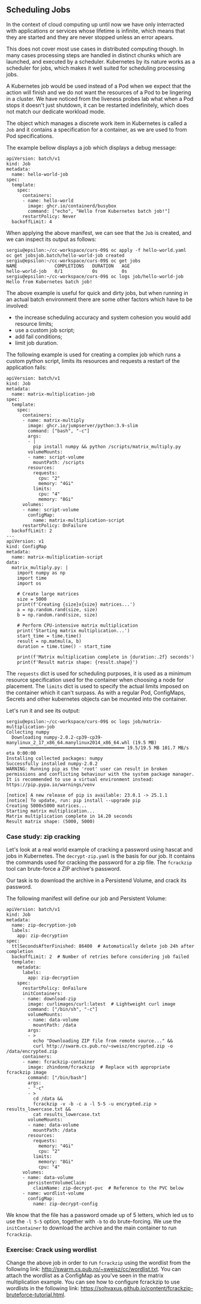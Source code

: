 ## Scheduling Jobs

In the context of cloud computing up until now we have only interracted with applications or services whose lifetime is infinite, which means that they are started and they are never stopped unless an error apears.

This does not cover most use cases in distributed computing though.
In many cases processing steps are handled in distinct chunks which are launched, and executed by a scheduler.
Kubernetes by its nature works as a scheduler for jobs, which makes it well suited for scheduling processing jobs.

A Kubernetes job would be used instead of a Pod when we expect that the action will finish and we do not want the resources of a Pod to be lingering in a cluster.
We have noticed from the liveness probes lab what when a Pod stops it doesn't just shutdown, it can be restarted indefinitely, which does not match our dedicate workload mode.

The object which manages a discrete work item in Kubernetes is called a `Job` and it contains a specification for a container, as we are used to from Pod specifications.

The example bellow displays a job which displays a debug message:

```
apiVersion: batch/v1
kind: Job
metadata:
  name: hello-world-job
spec:
  template:
    spec:
      containers:
      - name: hello-world
        image: ghcr.io/containerd/busybox
        command: ["echo", "Hello from Kubernetes batch job!"]
      restartPolicy: Never
  backoffLimit: 4
```

When applying the above manifest, we can see that the `Job` is created, and we can inspect its output as follows:
```
sergiu@epsilon:~/cc-workspace/curs-09$ oc apply -f hello-world.yaml
oc get jobsjob.batch/hello-world-job created
sergiu@epsilon:~/cc-workspace/curs-09$ oc get jobs
NAME              COMPLETIONS   DURATION   AGE
hello-world-job   0/1           0s         0s
sergiu@epsilon:~/cc-workspace/curs-09$ oc logs job/hello-world-job
Hello from Kubernetes batch job!
```

The above example is useful for quick and dirty jobs, but when running in an actual batch environment there are some other factors which have to be involved:
* the increase scheduling accuracy and system cohesion you would add resource limits;
* use a custom job script;
* add fail conditions;
* limit job duration.

The following example is used for creating a complex job which runs a custom python script, limits its resources and requests a restart of the application fails:
```
apiVersion: batch/v1
kind: Job
metadata:
  name: matrix-multiplication-job
spec:
  template:
    spec:
      containers:
      - name: matrix-multiply
        image: ghcr.io/jumpserver/python:3.9-slim
        command: ["bash", "-c"]
        args:
        - |
          pip install numpy && python /scripts/matrix_multiply.py
        volumeMounts:
        - name: script-volume
          mountPath: /scripts
        resources:
          requests:
            cpu: "2"
            memory: "4Gi"
          limits:
            cpu: "4"
            memory: "8Gi"
      volumes:
      - name: script-volume
        configMap:
          name: matrix-multiplication-script
      restartPolicy: OnFailure
  backoffLimit: 2
---
apiVersion: v1
kind: ConfigMap
metadata:
  name: matrix-multiplication-script
data:
  matrix_multiply.py: |
    import numpy as np
    import time
    import os

    # Create large matrices
    size = 5000
    print(f'Creating {size}x{size} matrices...')
    a = np.random.rand(size, size)
    b = np.random.rand(size, size)

    # Perform CPU-intensive matrix multiplication
    print('Starting matrix multiplication...')
    start_time = time.time()
    result = np.matmul(a, b)
    duration = time.time() - start_time

    print(f'Matrix multiplication complete in {duration:.2f} seconds')
    print(f'Result matrix shape: {result.shape}')
```

The `requests` dict is used for scheduling purposes, it is used as a minimum resource specification used for the container when choosing a node for placement.
The `limits` dict is used to specify the actual limits imposed on the container which it can't surpass.
As with a regular Pod, ConfigMaps, Secrets and other kubernetes objects can be mounted into the container.

Let's run it and see its output:
```
sergiu@epsilon:~/cc-workspace/curs-09$ oc logs job/matrix-multiplication-job
Collecting numpy
  Downloading numpy-2.0.2-cp39-cp39-manylinux_2_17_x86_64.manylinux2014_x86_64.whl (19.5 MB)
     ━━━━━━━━━━━━━━━━━━━━━━━━━━━━━━━━━━━━━━━ 19.5/19.5 MB 101.7 MB/s eta 0:00:00
Installing collected packages: numpy
Successfully installed numpy-2.0.2
WARNING: Running pip as the 'root' user can result in broken permissions and conflicting behaviour with the system package manager. It is recommended to use a virtual environment instead: https://pip.pypa.io/warnings/venv

[notice] A new release of pip is available: 23.0.1 -> 25.1.1
[notice] To update, run: pip install --upgrade pip
Creating 5000x5000 matrices...
Starting matrix multiplication...
Matrix multiplication complete in 14.20 seconds
Result matrix shape: (5000, 5000)
```

### Case study: zip cracking

Let's look at a real world example of cracking a password using hascat and jobs in Kubernetes.
The `decrypt-zip.yaml` is the basis for our job.
It contains the commands used for cracking the password for a zip file.
The `fcrackzip` tool can brute-force a ZIP archive's password.

Our task is to download the archive in a Persistend Volume, and crack its password.

The following manifest will define our job and Persistent Volume:
```
apiVersion: batch/v1
kind: Job
metadata:
  name: zip-decryption-job
  labels:
    app: zip-decryption
spec:
  ttlSecondsAfterFinished: 86400  # Automatically delete job 24h after completion
  backoffLimit: 2  # Number of retries before considering job failed
  template:
    metadata:
      labels:
        app: zip-decryption
    spec:
      restartPolicy: OnFailure
      initContainers:
      - name: download-zip
        image: curlimages/curl:latest  # Lightweight curl image
        command: ["/bin/sh", "-c"]
        volumeMounts:
        - name: data-volume
          mountPath: /data
        args:
        - >
          echo "Downloading ZIP file from remote source..." &&
          curl http://swarm.cs.pub.ro/~sweisz/encrypted.zip -o /data/encrypted.zip
      containers:
      - name: fcrackzip-container
        image: zhindonm/fcrackzip  # Replace with appropriate fcrackzip image
        command: ["/bin/bash"]
        args:
        - "-c"
        - >
          cd /data &&
          fcrackzip -v -b -c a -l 5-5 -u encrypted.zip > results_lowercase.txt &&
          cat results_lowercase.txt
        volumeMounts:
        - name: data-volume
          mountPath: /data
        resources:
          requests:
            memory: "4Gi"
            cpu: "2"
          limits:
            memory: "8Gi"
            cpu: "4"
      volumes:
      - name: data-volume
        persistentVolumeClaim:
          claimName: zip-decrypt-pvc  # Reference to the PVC below
      - name: wordlist-volume
        configMap:
          name: zip-decrypt-config
```

We know that the file has a password omade up of 5 letters, which led us to use the `-l 5-5` option, together with `-b` to do brute-forcing.
We use the `initContainer` to download the archive and the main container to run `fcrackzip`.

### Exercise: Crack using wordlist

Change the above job in order to run `fcrackzip` using the wordlist from the following link: http://swarm.cs.pub.ro/~sweisz/cc/wordlist.txt.
You can attach the wordlist as a ConfigMap as you've seen in the matrix multiplication example.
You can see how to configure fcrackzip to use wordlists in the following link: https://sohvaxus.github.io/content/fcrackzip-bruteforce-tutorial.html.
